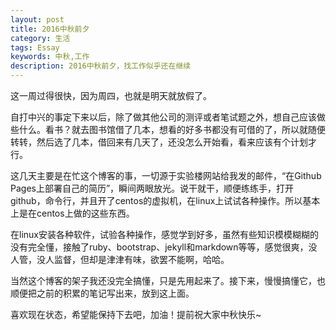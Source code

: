 ```yaml
---
layout: post
title: 2016中秋前夕
category: 生活
tags: Essay
keywords: 中秋,工作
description: 2016中秋前夕，找工作似乎还在继续
---
```


这一周过得很快，因为周四，也就是明天就放假了。

自打中兴的事定下来以后，除了做其他公司的测评或者笔试题之外，想自己应该做些什么。看书？就去图书馆借了几本，想看的好多书都没有可借的了，所以就随便转转，然后选了几本，借回来有几天了，还没怎么开始看，看来应该有个计划才行。

这几天主要是在忙这个博客的事，一切源于实验楼网站给我发的邮件，“在Github Pages上部署自己的简历”，瞬间两眼放光。说干就干，顺便练练手，打开github，命令行，并且开了centos的虚拟机，在linux上试试各种操作。所以基本上是在centos上做的这些东西。

在linux安装各种软件，试验各种操作，感觉学到好多，虽然有些知识模模糊糊的没有完全懂，接触了ruby、bootstrap、jekyll和markdown等等，感觉很爽，没人管，没人监督，但却是津津有味，欲罢不能啊，哈哈。

当然这个博客的架子我还没完全搞懂，只是先用起来了。接下来，慢慢搞懂它，也顺便把之前的积累的笔记写出来，放到这上面。

喜欢现在状态，希望能保持下去吧，加油！提前祝大家中秋快乐~